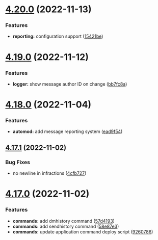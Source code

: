 # [4.20.0](https://github.com/onesoft-sudo/sudobot/compare/v4.19.0...v4.20.0) (2022-11-13)


### Features

* **reporting:** configuration support ([15421be](https://github.com/onesoft-sudo/sudobot/commit/15421beff335a5c115329800998cd350c9caa429))



# [4.19.0](https://github.com/onesoft-sudo/sudobot/compare/v4.18.0...v4.19.0) (2022-11-12)


### Features

* **logger:** show message author ID on change ([bb7fc8a](https://github.com/onesoft-sudo/sudobot/commit/bb7fc8a145c2fcc5373f2a077cfb8c082929b26c))



# [4.18.0](https://github.com/onesoft-sudo/sudobot/compare/v4.17.1...v4.18.0) (2022-11-04)


### Features

* **automod:** add message reporting system ([ead9f54](https://github.com/onesoft-sudo/sudobot/commit/ead9f547d33cd31a8c353c51bef612ddc5bf8385))



## [4.17.1](https://github.com/onesoft-sudo/sudobot/compare/v4.17.0...v4.17.1) (2022-11-02)


### Bug Fixes

* no newline in infractions ([4cfb727](https://github.com/onesoft-sudo/sudobot/commit/4cfb727579e0d8f1c5223a71e259a02af3153582))



# [4.17.0](https://github.com/onesoft-sudo/sudobot/compare/v4.16.1...v4.17.0) (2022-11-02)


### Features

* **commands:** add dmhistory command ([57d4193](https://github.com/onesoft-sudo/sudobot/commit/57d4193dd85abb13ac5b2aaf891fb2c804556e3b))
* **commands:** add sendhistory command ([58e87e3](https://github.com/onesoft-sudo/sudobot/commit/58e87e3cb8e460544d537617308ffa28e57a6ac3))
* **commands:** update application command deploy script ([9260786](https://github.com/onesoft-sudo/sudobot/commit/92607867ffdb4742c491aaf5a8bba4448f4ba1e7))



